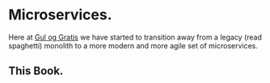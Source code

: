 # Microservices.

Here at [Gul og Gratis](AboutUs.md) we have started to transition away from a legacy \(read spaghetti\) monolith to a more modern and more agile set of microservices.

## This Book.



